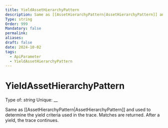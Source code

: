 ```yaml
---
title: YieldAssetHierarchyPattern
description: Same as [[AssetHierarchyPattern|AssetHierarchyPattern]] and used to determine the yield criteria used in the trace. Matches are returned. After a yield, the trace continues.
Type: string
Order: 999
Mandatory: false
permalink: 
aliases: 
draft: false
date: 2024-10-02
tags:
  - ApiParameter
  - YieldAssetHierarchyPattern
---
```

# YieldAssetHierarchyPattern

Type of: _string_
Unique: __

Same as [[AssetHierarchyPattern|AssetHierarchyPattern]] and used to determine the yield criteria used in the trace. Matches are returned. After a yield, the trace continues.
